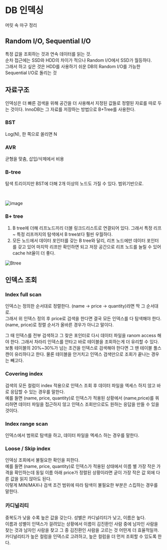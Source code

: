 # DB 인덱싱

머릿 속 마구 정리    

## Random I/O, Sequential I/O
특정 값을 조회하는 것과 연속 데이터를 읽는 것.   
순차 접근에는 SSD와 HDD의 차이가 적으나 Random I/O에서 SSD가 월등하다.    
그래서 하고 싶은 것은 HDD를 사용하기 쉬운 DB의 Random I/O를 가능한 Sequential I/O로 돌리는 것    

## 자료구조
인덱싱은 더 빠른 검색을 위해 공간을 더 사용해서 지정된 값들로 정렬된 자료를 따로 두는 것이다. InnoDB는 그 자료를 저장하는 방법으로 B+Tree를 사용한다.       

### BST 
Log(N), 한 쪽으로 쏠리면 N    

### AVR 
균형을 맞춤, 삽입/삭제에서 비용    

### B-tree 

탐색 트리이지만 BST에 더해 2개 이상의 노드도 가질 수 있다. 범위기반으로.    

<br>

![image](https://github.com/ecsimsw/daily-note-public/assets/46060746/d1380839-25b4-4427-b68d-4b3ea59dbf23)

### B+ tree 
  
1. B tree에 더해 리프노드끼리 더블 링크드리스트로 연결되어 있다. 그래서 특정 리프 ~ 특정 리프까지의 탐색에서 B tree보다 훨씬 우월하다.
2. 모든 노드에서 데이터 포인터를 갖는 B tree와 달리, 리프 노드에만 데이터 포인터를 갖고 있어 마지막 리프만 확인하면 되고 저장 공간으로 리프 노드를 늘릴 수 있어 cache hit율이 더 좋다.
  
![Btree](https://github.com/ecsimsw/daily-note-public/assets/46060746/74e3649b-a242-4896-9733-3e03f3a4e7d1)

## 인덱스 조회

### Index full scan
인덱스는 정의한 순서대로 정렬한다. (name -> price -> quantity)라면 딱 그 순서대로.    
그래서 위 인덱스 정의 후 price로 검색을 한다면 결국 모든 인덱스를 다 탐색해야 한다. (name, price)로 정렬 순서가 올바른 경우가 아니고 말이다.    
    
그 때 인덱스를 전부 검색하고 그 찾은 포인터로 다시 데이터 파일을 ranom access 해야 한다. 그래서 차라리 인덱스를 안타고 바로 테이블을 조회하는게 더 유리할 수 있다.    
보통 테이블의 20%~30%가 넘는 조건을 인덱스로 검색해야 한다면 그 땐 테이블 풀스캔이 유리하다고 한다. 물론 테이블을 안거치고 인덱스 검색만으로 조회가 끝나는 경우는 빼고다.     

### Covering index
검색의 모든 컬럼이 index 적용으로 인덱스 조회 후 데이터 파일을 엑세스 하지 않고 바로 응답할 수 있는 경우를 말한다.    
예를 들면 (name, price, quantity)로 인덱스가 적용된 상황에서 (name,price)를 쿼리하면 데이터 파일을 접근하지 않고 인덱스 조회만으로도 원하는 응답을 만들 수 있을 것이다.    

### Index range scan
인덱스에서 범위로 탐색을 하고, 데이터 파일을 엑세스 하는 경우를 말한다.    

### Loose / Skip index
인덱싱 조회에서 불필요한 확인을 피한다.     
예를 들면 (name, price, quantity)로 인덱스가 적용된 상태에서 이름 별 가장 작은 가격을 확인하는데 동일 이름 아래 price가 정렬된 상황이라면 굳이 가장 작은 값 외에 다른 값을 읽지 않아도 된다.     
이렇게 MIN/MAX나 검색 조건 범위에 따라 탐색이 불필요한 부분은 스킵하는 경우를 말한다.    

### 카디널리티 
중복도가 낮을 수록 높은 값을 갖는다. 성별은 카디널리티가 낮고, 이름은 높다.    
이름과 성별이 인덱스가 걸려있는 상황에서 이름이 김진환인 사람 중에 남자인 사람을 찾는 것과 남자인 사람을 찾고 그 중 김진환인 사람을 고르는 것 어떤게 더 효율적일까.    
카디널리티가 높은 컬럼을 인덱스로 고려하고, 높은 컬럼을 더 먼저 조회할 수 있도록 한다.    

